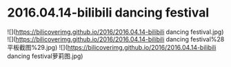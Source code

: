# 2016.04.14-bilibili dancing festival
![](https://bilicoverimg.github.io/2016/2016.04.14-bilibili dancing festival.jpg)
![](https://bilicoverimg.github.io/2016/2016.04.14-bilibili dancing festival%28平板截图%29.jpg)
![](https://bilicoverimg.github.io/2016/2016.04.14-bilibili dancing festival萝莉图.jpg)
